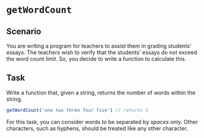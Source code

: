 # `getWordCount`

##  Scenario

You are writing a program for teachers to assist them in grading students' essays. The teachers wish to verify that the students' essays do not exceed the word count limit. So, you decide to write a function to calculate this.

## Task

Write a function that, given a string, returns the number of words within the string.

```js
getWordCount('one two three four five') // returns 5
```

For this task, you can consider words to be separated by *spaces* only. Other characters, such as hyphens, should be treated like any other character.